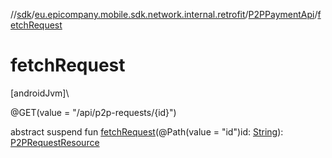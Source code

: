 //[sdk](../../../index.md)/[eu.epicompany.mobile.sdk.network.internal.retrofit](../index.md)/[P2PPaymentApi](index.md)/[fetchRequest](fetch-request.md)

# fetchRequest

[androidJvm]\

@GET(value = &quot;/api/p2p-requests/{id}&quot;)

abstract suspend fun [fetchRequest](fetch-request.md)(@Path(value = &quot;id&quot;)id: [String](https://kotlinlang.org/api/latest/jvm/stdlib/kotlin/-string/index.html)): [P2PRequestResource](../../eu.epicompany.mobile.sdk.network.model.p2ppayment/-p2-p-request-resource/index.md)
